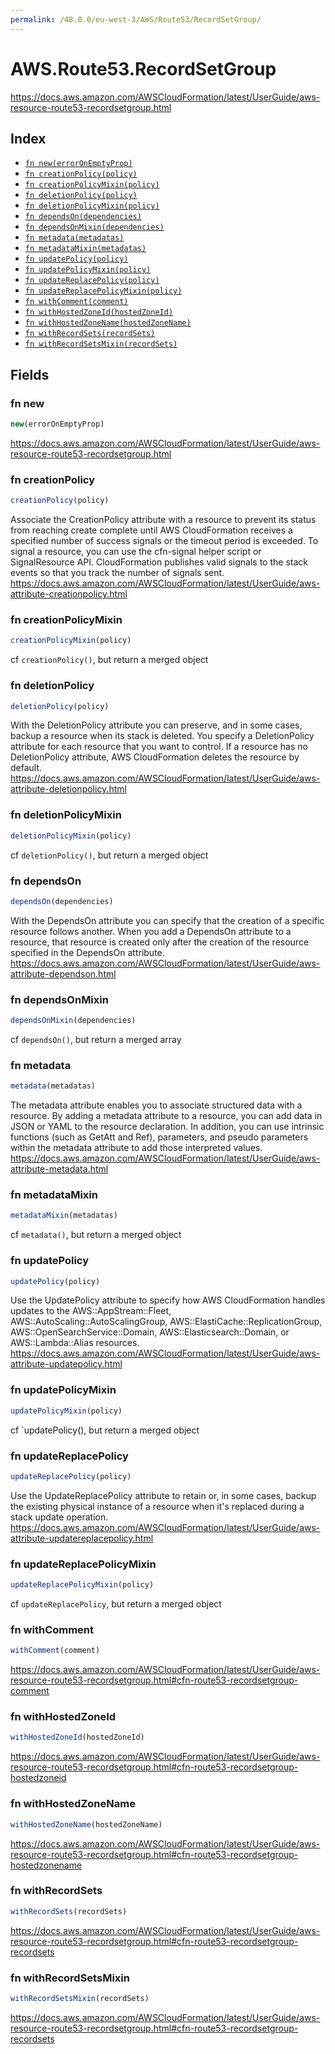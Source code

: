 ```yaml
---
permalink: /48.0.0/eu-west-3/AWS/Route53/RecordSetGroup/
---
```


# AWS.Route53.RecordSetGroup

https://docs.aws.amazon.com/AWSCloudFormation/latest/UserGuide/aws-resource-route53-recordsetgroup.html

## Index

* [`fn new(errorOnEmptyProp)`](#fn-new)
* [`fn creationPolicy(policy)`](#fn-creationpolicy)
* [`fn creationPolicyMixin(policy)`](#fn-creationpolicymixin)
* [`fn deletionPolicy(policy)`](#fn-deletionpolicy)
* [`fn deletionPolicyMixin(policy)`](#fn-deletionpolicymixin)
* [`fn dependsOn(dependencies)`](#fn-dependson)
* [`fn dependsOnMixin(dependencies)`](#fn-dependsonmixin)
* [`fn metadata(metadatas)`](#fn-metadata)
* [`fn metadataMixin(metadatas)`](#fn-metadatamixin)
* [`fn updatePolicy(policy)`](#fn-updatepolicy)
* [`fn updatePolicyMixin(policy)`](#fn-updatepolicymixin)
* [`fn updateReplacePolicy(policy)`](#fn-updatereplacepolicy)
* [`fn updateReplacePolicyMixin(policy)`](#fn-updatereplacepolicymixin)
* [`fn withComment(comment)`](#fn-withcomment)
* [`fn withHostedZoneId(hostedZoneId)`](#fn-withhostedzoneid)
* [`fn withHostedZoneName(hostedZoneName)`](#fn-withhostedzonename)
* [`fn withRecordSets(recordSets)`](#fn-withrecordsets)
* [`fn withRecordSetsMixin(recordSets)`](#fn-withrecordsetsmixin)

## Fields

### fn new

```ts
new(errorOnEmptyProp)
```

https://docs.aws.amazon.com/AWSCloudFormation/latest/UserGuide/aws-resource-route53-recordsetgroup.html

### fn creationPolicy

```ts
creationPolicy(policy)
```

Associate the CreationPolicy attribute with a resource to prevent its status from reaching create complete until AWS CloudFormation receives a specified number of success signals or the timeout period is exceeded. To signal a resource, you can use the cfn-signal helper script or SignalResource API. CloudFormation publishes valid signals to the stack events so that you track the number of signals sent. 
https://docs.aws.amazon.com/AWSCloudFormation/latest/UserGuide/aws-attribute-creationpolicy.html

### fn creationPolicyMixin

```ts
creationPolicyMixin(policy)
```

cf `creationPolicy()`, but return a merged object

### fn deletionPolicy

```ts
deletionPolicy(policy)
```

With the DeletionPolicy attribute you can preserve, and in some cases, backup a resource when its stack is deleted. You specify a DeletionPolicy attribute for each resource that you want to control. If a resource has no DeletionPolicy attribute, AWS CloudFormation deletes the resource by default. 
https://docs.aws.amazon.com/AWSCloudFormation/latest/UserGuide/aws-attribute-deletionpolicy.html

### fn deletionPolicyMixin

```ts
deletionPolicyMixin(policy)
```

cf `deletionPolicy()`, but return a merged object

### fn dependsOn

```ts
dependsOn(dependencies)
```

With the DependsOn attribute you can specify that the creation of a specific resource follows another. When you add a DependsOn attribute to a resource, that resource is created only after the creation of the resource specified in the DependsOn attribute. 
https://docs.aws.amazon.com/AWSCloudFormation/latest/UserGuide/aws-attribute-dependson.html

### fn dependsOnMixin

```ts
dependsOnMixin(dependencies)
```

cf `dependsOn()`, but return a merged array

### fn metadata

```ts
metadata(metadatas)
```

The metadata attribute enables you to associate structured data with a resource. By adding a metadata attribute to a resource, you can add data in JSON or YAML to the resource declaration. In addition, you can use intrinsic functions (such as GetAtt and Ref), parameters, and pseudo parameters within the metadata attribute to add those interpreted values. 
https://docs.aws.amazon.com/AWSCloudFormation/latest/UserGuide/aws-attribute-metadata.html

### fn metadataMixin

```ts
metadataMixin(metadatas)
```

cf `metadata()`, but return a merged object

### fn updatePolicy

```ts
updatePolicy(policy)
```

Use the UpdatePolicy attribute to specify how AWS CloudFormation handles updates to the AWS::AppStream::Fleet, AWS::AutoScaling::AutoScalingGroup, AWS::ElastiCache::ReplicationGroup, AWS::OpenSearchService::Domain, AWS::Elasticsearch::Domain, or AWS::Lambda::Alias resources. 
https://docs.aws.amazon.com/AWSCloudFormation/latest/UserGuide/aws-attribute-updatepolicy.html

### fn updatePolicyMixin

```ts
updatePolicyMixin(policy)
```

cf `updatePolicy(), but return a merged object

### fn updateReplacePolicy

```ts
updateReplacePolicy(policy)
```

Use the UpdateReplacePolicy attribute to retain or, in some cases, backup the existing physical instance of a resource when it's replaced during a stack update operation. 
https://docs.aws.amazon.com/AWSCloudFormation/latest/UserGuide/aws-attribute-updatereplacepolicy.html

### fn updateReplacePolicyMixin

```ts
updateReplacePolicyMixin(policy)
```

cf `updateReplacePolicy`, but return a merged object

### fn withComment

```ts
withComment(comment)
```

https://docs.aws.amazon.com/AWSCloudFormation/latest/UserGuide/aws-resource-route53-recordsetgroup.html#cfn-route53-recordsetgroup-comment

### fn withHostedZoneId

```ts
withHostedZoneId(hostedZoneId)
```

https://docs.aws.amazon.com/AWSCloudFormation/latest/UserGuide/aws-resource-route53-recordsetgroup.html#cfn-route53-recordsetgroup-hostedzoneid

### fn withHostedZoneName

```ts
withHostedZoneName(hostedZoneName)
```

https://docs.aws.amazon.com/AWSCloudFormation/latest/UserGuide/aws-resource-route53-recordsetgroup.html#cfn-route53-recordsetgroup-hostedzonename

### fn withRecordSets

```ts
withRecordSets(recordSets)
```

https://docs.aws.amazon.com/AWSCloudFormation/latest/UserGuide/aws-resource-route53-recordsetgroup.html#cfn-route53-recordsetgroup-recordsets

### fn withRecordSetsMixin

```ts
withRecordSetsMixin(recordSets)
```

https://docs.aws.amazon.com/AWSCloudFormation/latest/UserGuide/aws-resource-route53-recordsetgroup.html#cfn-route53-recordsetgroup-recordsets
